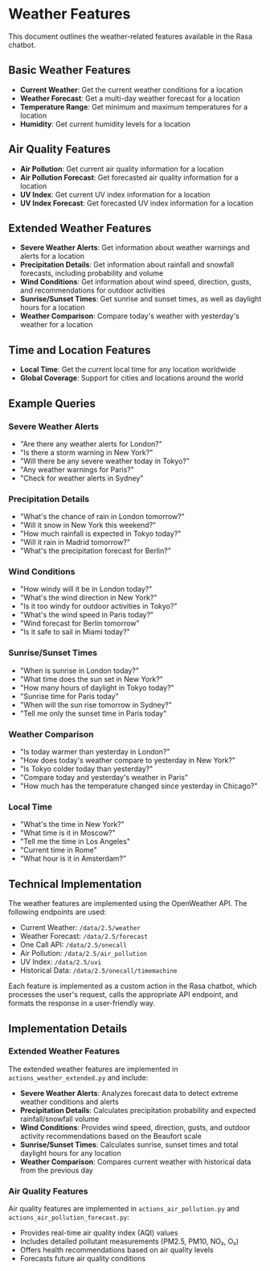 # Weather Features

This document outlines the weather-related features available in the Rasa chatbot.

## Basic Weather Features

- **Current Weather**: Get the current weather conditions for a location
- **Weather Forecast**: Get a multi-day weather forecast for a location
- **Temperature Range**: Get minimum and maximum temperatures for a location
- **Humidity**: Get current humidity levels for a location

## Air Quality Features

- **Air Pollution**: Get current air quality information for a location
- **Air Pollution Forecast**: Get forecasted air quality information for a location
- **UV Index**: Get current UV index information for a location
- **UV Index Forecast**: Get forecasted UV index information for a location

## Extended Weather Features

- **Severe Weather Alerts**: Get information about weather warnings and alerts for a location
- **Precipitation Details**: Get information about rainfall and snowfall forecasts, including probability and volume
- **Wind Conditions**: Get information about wind speed, direction, gusts, and recommendations for outdoor activities
- **Sunrise/Sunset Times**: Get sunrise and sunset times, as well as daylight hours for a location
- **Weather Comparison**: Compare today's weather with yesterday's weather for a location

## Time and Location Features

- **Local Time**: Get the current local time for any location worldwide
- **Global Coverage**: Support for cities and locations around the world

## Example Queries

### Severe Weather Alerts
- "Are there any weather alerts for London?"
- "Is there a storm warning in New York?"
- "Will there be any severe weather today in Tokyo?"
- "Any weather warnings for Paris?"
- "Check for weather alerts in Sydney"

### Precipitation Details
- "What's the chance of rain in London tomorrow?"
- "Will it snow in New York this weekend?"
- "How much rainfall is expected in Tokyo today?"
- "Will it rain in Madrid tomorrow?"
- "What's the precipitation forecast for Berlin?"

### Wind Conditions
- "How windy will it be in London today?"
- "What's the wind direction in New York?"
- "Is it too windy for outdoor activities in Tokyo?"
- "What's the wind speed in Paris today?"
- "Wind forecast for Berlin tomorrow"
- "Is it safe to sail in Miami today?"

### Sunrise/Sunset Times
- "When is sunrise in London today?"
- "What time does the sun set in New York?"
- "How many hours of daylight in Tokyo today?"
- "Sunrise time for Paris today"
- "When will the sun rise tomorrow in Sydney?"
- "Tell me only the sunset time in Paris today"

### Weather Comparison
- "Is today warmer than yesterday in London?"
- "How does today's weather compare to yesterday in New York?"
- "Is Tokyo colder today than yesterday?"
- "Compare today and yesterday's weather in Paris"
- "How much has the temperature changed since yesterday in Chicago?"

### Local Time
- "What's the time in New York?"
- "What time is it in Moscow?"
- "Tell me the time in Los Angeles"
- "Current time in Rome"
- "What hour is it in Amsterdam?"

## Technical Implementation

The weather features are implemented using the OpenWeather API. The following endpoints are used:

- Current Weather: `/data/2.5/weather`
- Weather Forecast: `/data/2.5/forecast`
- One Call API: `/data/2.5/onecall`
- Air Pollution: `/data/2.5/air_pollution`
- UV Index: `/data/2.5/uvi`
- Historical Data: `/data/2.5/onecall/timemachine`

Each feature is implemented as a custom action in the Rasa chatbot, which processes the user's request, calls the appropriate API endpoint, and formats the response in a user-friendly way.

## Implementation Details

### Extended Weather Features

The extended weather features are implemented in `actions_weather_extended.py` and include:

- **Severe Weather Alerts**: Analyzes forecast data to detect extreme weather conditions and alerts
- **Precipitation Details**: Calculates precipitation probability and expected rainfall/snowfall volume
- **Wind Conditions**: Provides wind speed, direction, gusts, and outdoor activity recommendations based on the Beaufort scale
- **Sunrise/Sunset Times**: Calculates sunrise, sunset times and total daylight hours for any location
- **Weather Comparison**: Compares current weather with historical data from the previous day

### Air Quality Features

Air quality features are implemented in `actions_air_pollution.py` and `actions_air_pollution_forecast.py`:

- Provides real-time air quality index (AQI) values
- Includes detailed pollutant measurements (PM2.5, PM10, NO₂, O₃)
- Offers health recommendations based on air quality levels
- Forecasts future air quality conditions